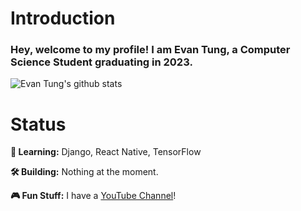 # Introduction
### Hey, welcome to my profile! I am Evan Tung, a Computer Science Student graduating in 2023.

![Evan Tung's github stats](https://github-readme-stats.vercel.app/api?username=dragonejt&theme=nord)

# Status
**🤔 Learning:** Django, React Native, TensorFlow

**🛠️ Building:** Nothing at the moment.

**🎮 Fun Stuff:** I have a [YouTube Channel](https://www.youtube.com/channel/UCjr2ZKxkwukop0tlVauADzA)!
